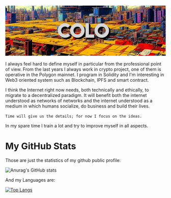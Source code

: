 ![Top](githome.jpg)

I always feel hard to define myself in particular from the professional point of view. From the last years I always work in crypto project, one of them is operative in the Polygon mainnet. I program in Solidity and I'm interesting in Web3 oriented system such as Blockchain, IPFS and smart contract.

I think the Internet right now needs, both technically and ethically, to migrate to a decentralized paradigm. It will benefit both the internet understood as networks of networks and the internet understood as a medium in which humans socialize, do business and build their lives.

`Time will give us the details; for now I focus on the ideas.`

In my spare time I train a lot and try to improve myself in all aspects. 

# My GitHub Stats

Those are just the statistics of my github public profile:

![Anurag's GitHub stats](https://github-readme-stats.vercel.app/api?username=ColonniGiovanni&show_icons=true&theme=radical)

And my Languages are:

[![Top Langs](https://github-readme-stats.vercel.app/api/top-langs/?username=ColonniGiovanni&layout=compact&custom_title=Languages)](https://github.com/anuraghazra/github-readme-stats)
